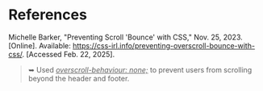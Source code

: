 # References

Michelle Barker, "Preventing Scroll 'Bounce' with CSS," Nov. 25, 2023. [Online]. Available: https://css-irl.info/preventing-overscroll-bounce-with-css/. [Accessed Feb. 22, 2025].
> ➥ Used <ins>_overscroll-behaviour: none;_</ins> to prevent users from scrolling beyond the header and footer.
